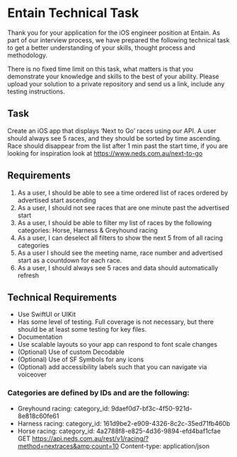 # Entain Technical Task
Thank you for your application for the iOS engineer position at Entain. As part of our interview process, we
have prepared the following technical task to get a better understanding of your skills, thought process and
methodology.

There is no fixed time limit on this task, what matters is that you demonstrate your knowledge and skills to
the best of your ability. Please upload your solution to a private repository and send us a link, include any
testing instructions.
## Task
Create an iOS app that displays ‘Next to Go’ races using our API.
A user should always see 5 races, and they should be sorted by time ascending. Race should disappear
from the list after 1 min past the start time, if you are looking for inspiration look at
https://www.neds.com.au/next-to-go
## Requirements
1. As a user, I should be able to see a time ordered list of races ordered by advertised start ascending
2. As a user, I should not see races that are one minute past the advertised start
3. As a user, I should be able to filter my list of races by the following categories: Horse, Harness &amp;
Greyhound racing
4. As a user, I can deselect all filters to show the next 5 from of all racing categories
5. As a user I should see the meeting name, race number and advertised start as a countdown for
each race.
6. As a user, I should always see 5 races and data should automatically refresh

## Technical Requirements
- Use SwiftUI or UIKit
- Has some level of testing. Full coverage is not necessary, but there should be at least some testing
for key files.
- Documentation
- Use scalable layouts so your app can respond to font scale changes
- (Optional) Use of custom Decodable
- (Optional) Use of SF Symbols for any icons
- (Optional) add accessibility labels such that you can navigate via voiceover

### Categories are defined by IDs and are the following:
- Greyhound racing: category_id: 9daef0d7-bf3c-4f50-921d-8e818c60fe61
- Harness racing: category_id: 161d9be2-e909-4326-8c2c-35ed71fb460b
- Horse racing: category_id: 4a2788f8-e825-4d36-9894-efd4baf1cfae
GET https://api.neds.com.au/rest/v1/racing/?method=nextraces&amp;count=10
Content-type: application/json